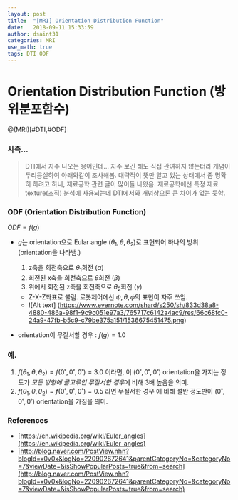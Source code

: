 ```yaml
---
layout: post
title:  "[MRI] Orientation Distribution Function"
date:   2018-09-11 15:33:59
author: dsaint31
categories: MRI
use_math: true
tags: DTI ODF
---
```


# Orientation Distribution Function (방위분포함수)
@(MRI)[#DTI,#ODF]

### 사족...
> DTI에서 자주 나오는 용어인데...
> 자주 보긴 해도 직접 관여하지 않는터라 개념이 두리뭉실하여 아래와같이 조사해봄.
> 대략적이 뜻만 알고 있는 상태에서 좀 명확히 하려고 하니, 재료공학 관련 글이 많이들 나왔음.
> 재료공학에선 특정 재료 texture(조직) 분석에 사용되는데 DTI에서와 개념상으론 큰 차이가 없는 듯함.

### ODF (Orientation Distribution Function)
$ODF = f(g)$
* $g$는 orientation으로 Eular angle $(\theta_1,\theta,\theta_2)$로 표현되어 하나의 방위(orientation을 나타냄.) 
  1. z축을 회전축으로 $\theta_1$회전 ($\alpha$)
  2. 회전된 x축을 회전축으로 $\theta$회전 ($\beta$)
  3. 위에서 회전된 z축을 회전축으로 $\theta_2$회전 ($\gamma$)
  * Z-X-Z좌표로 불림. 로봇제어에선 $\psi,\theta,\phi$의 표현이 자주 쓰임.
  * ![Alt text] (https://www.evernote.com/shard/s250/sh/833d38a8-4880-486a-98f1-9c9c051e97a3/765717c6142a4ac9/res/66c68fc0-24a9-47fb-b5c9-c79be375a151/1536675451475.png)

* orientation이 무질서할 경우 : $f(g)=1.0$

### 예.
1.  $f(\theta_1,\theta,\theta_2) = f(0˚,0˚,0˚) = 3.0$ 이라면, 이 $(0˚,0˚,0˚)$ orientation을 가지는 정도가 *모든 방향에 골고루인 무질서한 경우*에 비해 3배 높음을 의미.
2. $f(\theta_1,\theta,\theta_2) = f(0˚,0˚,0˚) = 0.5$ 라면 무질서한 경우 에 비해 절반 정도만이  $(0˚,0˚,0˚)$ orientation을 가짐을 의미.

### References
* [https://en.wikipedia.org/wiki/Euler_angles](https://en.wikipedia.org/wiki/Euler_angles)
* [http://blog.naver.com/PostView.nhn?blogId=x0v0x&logNo=220902672641&parentCategoryNo=&categoryNo=7&viewDate=&isShowPopularPosts=true&from=search](http://blog.naver.com/PostView.nhn?blogId=x0v0x&logNo=220902672641&parentCategoryNo=&categoryNo=7&viewDate=&isShowPopularPosts=true&from=search)